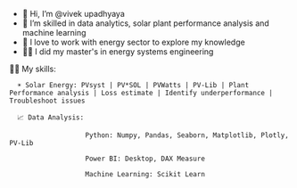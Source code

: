 - 👋 Hi, I’m @vivek upadhyaya
- 👀 I’m skilled in data analytics, solar plant performance analysis and machine learning
- 🌱 I love to work with energy sector to explore my knowledge
- 🧑‍🎓   I did my master's in energy systems engineering

🧑‍💻 My skills: 
      
      ☀️ Solar Energy: PVsyst | PV*SOL | PVWatts | PV-Lib | Plant Performance analysis | Loss estimate | Identify underperformance | Troubleshoot issues
      
      📈 Data Analysis: 
                       
                       Python: Numpy, Pandas, Seaborn, Matplotlib, Plotly, PV-Lib
                       
                       Power BI: Desktop, DAX Measure
                       
                       Machine Learning: Scikit Learn
                     
<!---
vivekupadhyaya/vivekupadhyaya is a ✨ special ✨ repository because its `README.md` (this file) appears on your GitHub profile.
You can click the Preview link to take a look at your changes.
--->
